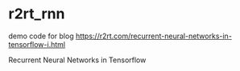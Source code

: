 # r2rt_rnn
demo code for blog 
https://r2rt.com/recurrent-neural-networks-in-tensorflow-i.html

Recurrent Neural Networks in Tensorflow
